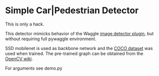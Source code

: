 <!--
waggle_topic=/plugins_and_code
-->

# Simple Car|Pedestrian Detector 

This is only a hack.

This detector mimicks behavior of the Waggle
[image detector plugin](https://github.com/waggle-sensor/plugin_manager/tree/master/plugins/image-detector.plugin),
but without requiring full pywaggle environment.

SSD mobilenet is used as backbone network and
the [COCO dataset](http://cocodataset.org/#home)
was used when trained.  The pre-trained graph can
be obtained from the
[OpenCV wiki](https://github.com/opencv/opencv/wiki/TensorFlow-Object-Detection-API).

For arguments see demo.py
